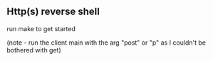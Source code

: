 ## Http(s) reverse shell

run make to get started

(note - run the client main with the arg "post" or "p" as I couldn't be bothered with get)
